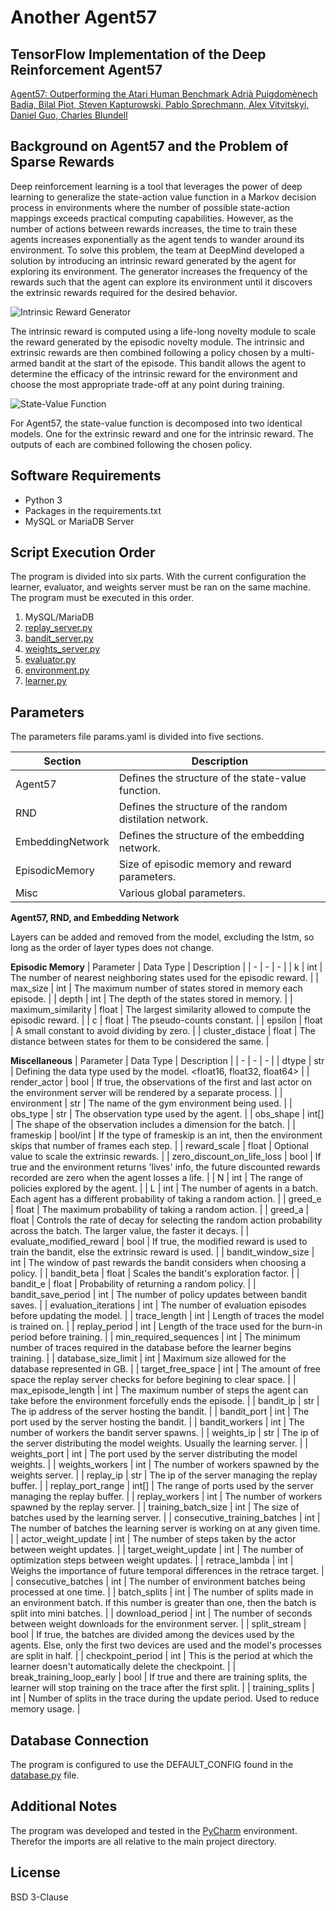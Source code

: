 # Another Agent57
## TensorFlow Implementation of the Deep Reinforcement Agent57

[Agent57: Outperforming the Atari Human Benchmark
Adrià Puigdomènech Badia, Bilal Piot, Steven Kapturowski, Pablo Sprechmann, Alex Vitvitskyi,
Daniel Guo, Charles Blundell][paper]

## Background on Agent57 and the Problem of Sparse Rewards

Deep reinforcement learning is a tool that leverages the power of deep learning to generalize the state-action value function in a Markov decision process in environments where the number of possible state-action mappings exceeds practical computing capabilities. However, as the number of actions between rewards increases, the time to train these agents increases exponentially as the agent tends to wander around its environment. To solve this problem, the team at DeepMind developed a solution by introducing an intrinsic reward generated by the agent for exploring its environment. The generator increases the frequency of the rewards such that the agent can explore its environment until it discovers the extrinsic rewards required for the desired behavior.

![Intrinsic Reward Generator](https://external-content.duckduckgo.com/iu/?u=https%3A%2F%2Fqiita-image-store.s3.ap-northeast-1.amazonaws.com%2F0%2F396150%2F10f0ad21-393b-8721-3381-517ecb1c802b.png&f=1&nofb=1 "Intrinsic Reward Generator")

The intrinsic reward is computed using a life-long novelty module to scale the reward generated by the episodic novelty module. The intrinsic and extrinsic rewards are then combined following a policy chosen by a multi-armed bandit at the start of the episode. This bandit allows the agent to determine the efficacy of the intrinsic reward for the environment and choose the most appropriate trade-off at any point during training.

![State-Value Function](https://external-content.duckduckgo.com/iu/?u=https%3A%2F%2Fqiita-image-store.s3.ap-northeast-1.amazonaws.com%2F0%2F396150%2F89122914-cc78-dd37-9630-a17a6416a6b3.png&f=1&nofb=1 "State-Value Function")

For Agent57, the state-value function is decomposed into two identical models. One for the extrinsic reward and one for the intrinsic reward. The outputs of each are combined following the chosen policy.

## Software Requirements

- Python 3
- Packages in the requirements.txt
- MySQL or MariaDB Server

## Script Execution Order

The program is divided into six parts. With the current configuration the learner, evaluator, and weights server must be ran on the same machine. The program must be executed in this order.

 1. MySQL/MariaDB
 2. [replay_server.py][replay]
 3. [bandit_server.py][bandit]
 4. [weights_server.py][weights]
 5. [evaluator.py][evaluator]
 6. [environment.py][environment]
 7. [learner.py][learner]

## Parameters

The parameters file params.yaml is divided into five sections.

| Section | Description |
| ------ | ------ |
| Agent57 | Defines the structure of the state-value function. |
| RND | Defines the structure of the random distilation network. |
| EmbeddingNetwork | Defines the structure of the embedding network. |
| EpisodicMemory | Size of episodic memory and reward parameters. |
| Misc | Various global parameters. |

**Agent57, RND, and Embedding Network**

Layers can be added and removed from the model, excluding the lstm, so long as the order of layer types does not change.

**Episodic Memory**
| Parameter | Data Type | Description |
| - | - | - |
| k | int | The number of nearest neighboring states used for the episodic reward. |
| max_size | int | The maximum number of states stored in memory each episode. |
| depth | int | The depth of the states stored in memory. |
| maximum_similarity | float | The largest similarity allowed to compute the episodic reward. |
| c | float | The pseudo-counts constant. |
| epsilon | float | A small constant to avoid dividing by zero. |
| cluster_distace | float | The distance between states for them to be considered the same. |

**Miscellaneous**
| Parameter | Data Type | Description |
| - | - | - |
| dtype | str | Defining the data type used by the model. <float16, float32, float64> |
| render_actor | bool | If true, the observations of the first and last actor on the environment server will be rendered by a separate process. |
| environment | str | The name of the gym environment being used. |
| obs_type | str | The observation type used by the agent. |
| obs_shape | int[] |  The shape of the observation includes a dimension for the batch. |
| frameskip | bool/int | If the type of frameskip is an int, then the environment skips that number of frames each step. |
| reward_scale | float | Optional value to scale the extrinsic rewards. |
| zero_discount_on_life_loss | bool | If true and the environment returns 'lives' info, the future discounted rewards recorded are zero when the agent losses a life. |
| N | int | The range of policies explored by the agent. |
| L | int | The number of agents in a batch. Each agent has a different probability of taking a random action. |
| greed_e | float | The maximum probability of taking a random action. |
| greed_a | float | Controls the rate of decay for selecting the random action probability across the batch. The larger value, the faster it decays. |
| evaluate_modified_reward | bool | If true, the modified reward is used to train the bandit, else the extrinsic reward is used. |
| bandit_window_size | int | The window of past rewards the bandit considers when choosing a policy. |
| bandit_beta | float | Scales the bandit's exploration factor. |
| bandit_e | float | Probability of returning a random policy. |
| bandit_save_period | int | The number of policy updates between bandit saves. |
| evaluation_iterations | int | The number of evaluation episodes before updating the model. |
| trace_length | int | Length of traces the model is trained on. |
| replay_period | int | Length of the trace used for the burn-in period before training. |
| min_required_sequences | int | The minimum number of traces required in the database before the learner begins training. |
| database_size_limit | int | Maximum size allowed for the database represented in GB. |
| target_free_space | int | The amount of free space the replay server checks for before begining to clear space. |
| max_episode_length  | int | The maximum number of steps the agent can take before the environment forcefully ends the episode. |
| bandit_ip | str | The ip address of the server hosting the bandit. |
| bandit_port | int | The port used by the server hosting the bandit. |
| bandit_workers | int | The number of workers the bandit server spawns. |
| weights_ip | str | The ip of the server distributing the model weights. Usually the learning server. |
| weights_port | int | The port used by the server distributing the model weights. |
| weights_workers | int | The number of workers spawned by the weights server. |
| replay_ip | str | The ip of the server managing the replay buffer. |
| replay_port_range | int[] | The range of ports used by the server managing the replay buffer. |
| replay_workers | int | The number of workers spawned by the replay server. |
| training_batch_size | int | The size of batches used by the learning server. |
| consecutive_training_batches | int | The number of batches the learning server is working on at any given time. |
| actor_weight_update | int | The number of steps taken by the actor between weight updates. |
| target_weight_update | int | The number of optimization steps between weight updates. |
| retrace_lambda | int | Weighs the importance of future temporal differences in the retrace target. |
| consecutive_batches | int | The number of environment batches being processed at one time. |
| batch_splits | int | The number of splits made in an environment batch. If this number is greater than one, then the batch is split into mini batches. |
| download_period | int | The number of seconds between weight downloads for the environment server. |
| split_stream | bool | If true, the batches are divided among the devices used by the agents. Else, only the first two devices are used and the model's processes are split in half. |
| checkpoint_period | int | This is the period at which the learner doesn't automatically delete the checkpoint. |
| break_training_loop_early | bool | If true and there are training splits, the learner will stop training on the trace after the first split. |
| training_splits | int | Number of splits in the trace during the update period. Used to reduce memory usage. |

## Database Connection

The program is configured to use the DEFAULT_CONFIG found in the [database.py][database] file.

## Additional Notes

The program was developed and tested in the [PyCharm][pycharm] environment. Therefor the imports are all relative to the main project directory.

## License

BSD 3-Clause


[paper]: <https://arxiv.org/pdf/2003.13350.pdf>
[pycharm]:<https://www.jetbrains.com/pycharm/>
[database]:<https://github.com/Bjacobwork/AnotherAgent57/blob/main/replay_buffer/database.py>
[replay]:<https://github.com/Bjacobwork/AnotherAgent57/blob/main/replay_buffer/replay_server.py>
[bandit]:<https://github.com/Bjacobwork/AnotherAgent57/blob/main/bandit/bandit_server.py>
[weights]:<https://github.com/Bjacobwork/AnotherAgent57/blob/main/learning_server/weights_server.py>
[evaluator]:<https://github.com/Bjacobwork/AnotherAgent57/blob/main/bandit/evaluator.py>
[environment]:<https://github.com/Bjacobwork/AnotherAgent57/blob/main/environment_server/environment.py>
[learner]:<https://github.com/Bjacobwork/AnotherAgent57/blob/main/learning_server/learner.py>
